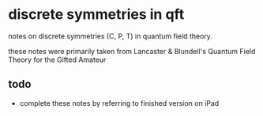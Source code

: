 # discrete symmetries in qft

notes on discrete symmetries (C, P, T) in quantum field theory.

these notes were primarily taken from Lancaster & Blundell's Quantum Field Theory for the Gifted Amateur

## todo

- complete these notes by referring to finished version on iPad

